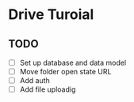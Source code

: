 # Drive Turoial

## TODO

- [ ] Set up database and data model 
- [ ] Move folder open state URL 
- [ ] Add auth
- [ ] Add file uploadig 
